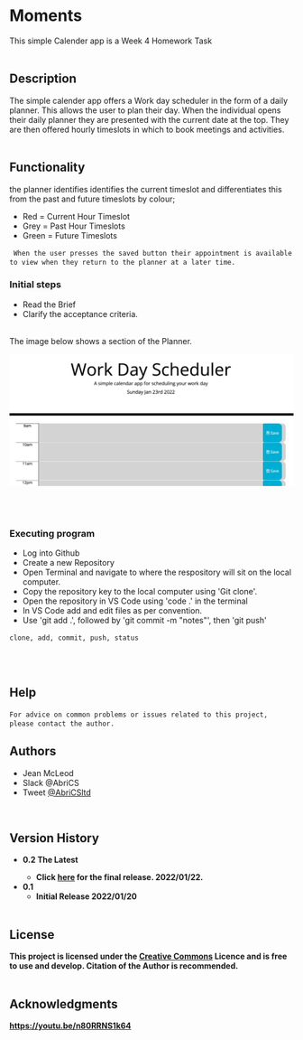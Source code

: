 # Moments
This simple Calender app is a Week 4 Homework Task
<br><br>
## Description

The simple calender app offers a Work day scheduler in the form of a daily planner.
This allows the user to plan their day.
When the individual opens their daily planner they are presented with the current date at the top. 
They are then offered hourly timeslots in which to book meetings and activities.
<br><br>


## Functionality

the planner identifies identifies the current timeslot and differentiates this from the past and future timeslots by colour;

- Red   = Current Hour Timeslot
- Grey  = Past Hour Timeslots
- Green = Future Timeslots


```
 When the user presses the saved button their appointment is available to view when they return to the planner at a later time.

 ```

### Initial steps

- Read the Brief
- Clarify the acceptance criteria.
 <br><br>


 <p> 
 The image below shows a section of the Planner.
 </p>

<img src="./assets/images/Scheduler.jpeg"/>

<br><br>
### Executing program

- Log into Github
- Create a new Repository  
- Open Terminal and navigate to where the respository will sit on the local computer.
- Copy the repository key to the local computer using 'Git clone'.
- Open the repository in VS Code using 'code .' in the terminal
- In VS Code add and edit files as per convention.
- Use 'git add .',  followed by 'git commit -m "notes"', then 'git push'

```
clone, add, commit, push, status
```
<br><br>
## Help
```
For advice on common problems or issues related to this project, please contact the author. 

```
## Authors
- Jean McLeod
- Slack @AbriCS
- Tweet [@AbriCSltd](https://twitter.com/AbriCSltd)
<br>

## Version History

- <b>0.2  The Latest<b>
    - Click [here](https://abrics.github.io/Moments) for the final release. 2022/01/22.
- 0.1
  - Initial Release 2022/01/20
<br><br>
 
## License

This project is licensed under the [Creative Commons](https://creativecommons.org/licenses/by/2.0/uk/) Licence and is free to use and develop. Citation of the Author is recommended.
<br><br>
 
## Acknowledgments
<!--video on how to install Moments-->
https://youtu.be/n80RRNS1k64
